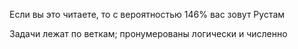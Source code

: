 Если вы это читаете, то с вероятностью 146% вас зовут Рустам

Задачи лежат по веткам; пронумерованы логически и численно
